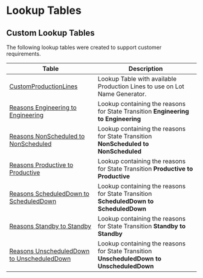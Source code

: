 # Lookup Tables

## Custom Lookup Tables

The following lookup tables were created to support customer requirements.

| Table                     | Description       |
| ------                    | ------            |
| [CustomProductionLines](/cmf.custom.help/techspec>artifacts>lookuptables>CustomProductionLines) | Lookup Table with available Production Lines to use on Lot Name Generator. |
| [Reasons Engineering to Engineering](/cmf.custom.help/techspec>artifacts>lookuptables>ReasonsEngineeringToEngineering) | Lookup containing the reasons for State Transition **Engineering to Engineering** |
| [Reasons NonScheduled to NonScheduled](/cmf.custom.help/techspec>artifacts>lookuptables>ReasonsNonScheduledToNonScheduled) | Lookup containing the reasons for State Transition **NonScheduled to NonScheduled** |
| [Reasons Productive to Productive](/cmf.custom.help/techspec>artifacts>lookuptables>ReasonsProductiveToProductive) | Lookup containing the reasons for State Transition **Productive to Productive** |
| [Reasons ScheduledDown to ScheduledDown](/cmf.custom.help/techspec>artifacts>lookuptables>ReasonsScheduledDownToScheduledDown) | Lookup containing the reasons for State Transition **ScheduledDown to ScheduledDown** |
| [Reasons Standby to Standby](/cmf.custom.help/techspec>artifacts>lookuptables>ReasonsStandbyToStandby) | Lookup containing the reasons for State Transition **Standby to Standby** |
| [Reasons UnscheduledDown to UnscheduledDown](/cmf.custom.help/techspec>artifacts>lookuptables>ReasonsUnscheduledDownToUnscheduledDown) | Lookup containing the reasons for State Transition **UnscheduledDown to UnscheduledDown** |


